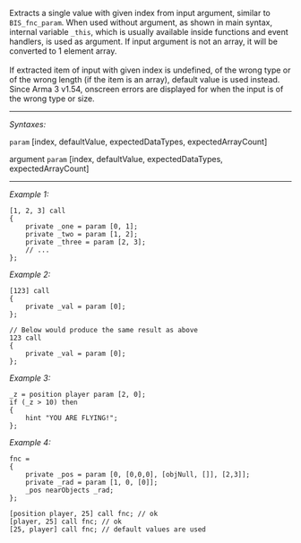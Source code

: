 Extracts a single value with given index from input argument, similar to `BIS_fnc_param`.  When used without argument, as shown in main syntax, internal variable `_this`, which is usually available inside functions and event handlers, is used as argument. If input argument is not an array, it will be converted to 1 element array.
<br><br>
If extracted item of input with given index is undefined, of the wrong type or of the wrong length (if the item is an array), default value is used instead. Since Arma 3 v1.54, onscreen errors are displayed for when the input is of the wrong type or size.


---
*Syntaxes:*

`param` [index, defaultValue, expectedDataTypes, expectedArrayCount]

argument `param` [index, defaultValue, expectedDataTypes, expectedArrayCount]

---
*Example 1:*

```sqf
[1, 2, 3] call 
{
	private _one = param [0, 1];
	private _two = param [1, 2];
	private _three = param [2, 3];
	// ...
};
```

*Example 2:*

```sqf
[123] call 
{
	private _val = param [0];
};

// Below would produce the same result as above
123 call 
{
	private _val = param [0];
};
```

*Example 3:*

```sqf
_z = position player param [2, 0];
if (_z > 10) then 
{
	hint "YOU ARE FLYING!";
};
```

*Example 4:*

```sqf
fnc = 
{
	private _pos = param [0, [0,0,0], [objNull, []], [2,3]];
	private _rad = param [1, 0, [0]];
	_pos nearObjects _rad;
};

[position player, 25] call fnc; // ok
[player, 25] call fnc; // ok
[25, player] call fnc; // default values are used
```